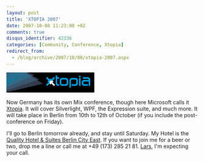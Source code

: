 ```yaml
---
layout: post
title: 'XTOPIA 2007'
date: 2007-10-08 11:23:00 +02
comments: true
disqus_identifier: 42336
categories: [Community, Conference, Xtopia]
redirect_from:
  - /blog/archive/2007/10/08/xtopia-2007.aspx
---
```


![](/files/archive/Xtopia.png)

Now Germany has its own Mix conference, though here Microsoft calls it [Xtopia](http://www.xtopia-konferenz.de/). It will cover Silverlight, WPF, the Expression suite, and much more. It will take place in Berlin from 10th to 12th of October (if you include the post-conference on Friday).

I'll go to Berlin tomorrow already, and stay until Saturday. My Hotel is the [Quality Hotel & Suites Berlin City East](http://www.quality-hotel-berlin.de/en/). If you want to join me for a beer or two, drop me a line or call me at +49 (173) 285 21 81. [Lars](http://blog.lars-keller.net/PermaLink,guid,331497aa-dee3-4a90-a81b-126f2727f292.aspx), I'm expecting your call.

